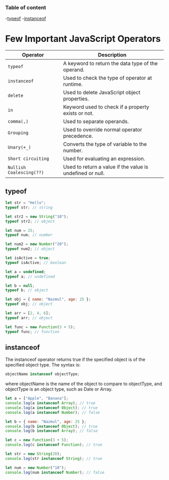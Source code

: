 ### Table of content

-[typeof](#typeof) -[instanceof](#instanceof)

# Few Important JavaScript Operators

| Operator                 | Description                                               |
| ------------------------ | --------------------------------------------------------- |
| `typeof`                 | A keyword to return the data type of the operand.         |
| `instanceof`             | Used to check the type of operator at runtime.            |
| `delete`                 | Used to delete JavaScript object properties.              |
| `in`                     | Keyword used to check if a property exists or not.        |
| `comma(,)`               | Used to separate operands.                                |
| `Grouping`               | Used to override normal operator precedence.              |
| `Unary(+_) `             | Converts the type of variable to the number.              |
| `Short circuiting`       | Used for evaluating an expression.                        |
| `Nullish Coalescing(??)` | Used to return a value if the value is undefined or null. |

## typeof

```javascript
let str = "Hello";
typeof str; // string

let str2 = new String("10");
typeof str2; // object

let num = 25;
typeof num; // number

let num2 = new Number("20");
typeof num2; // object

let isActive = true;
typeof isActive; // boolean

let a = undefined;
typeof a; // undefined

let b = null;
typeof b; // object

let obj = { name: "Nazmul", age: 25 };
typeof obj; // object

let arr = [2, 4, 6];
typeof arr; // object

let func = new Function(3 + 5);
typeof func; // function
```

## instanceof

The instanceof operator returns true if the specified object is of the specified object type. The syntax is:

```javascript
objectName instanceof objectType;
```

where objectName is the name of the object to compare to objectType, and objectType is an object type, such as Date or Array.

```javascript
let a = ["Apple", "Banana"];
console.log(a instanceof Array); // true
console.log(a instanceof Object); // true
console.log(a instanceof Number); // false

let b = { name: "Nazmul", age: 25 };
console.log(b instanceof Object); // true
console.log(b instanceof Array); // false

let c = new Function(3 + 5);
console.log(c instanceof Function); // true

let str = new String(20);
console.log(str instanceof String); // true

let num = new Number("10");
console.log(num instanceof Number); // false
```
